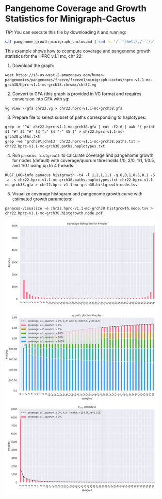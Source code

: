 # Pangenome Coverage and Growth Statistics for Minigraph-Cactus

*TIP:*
You can execute this file by downloading it and running: 
````bash
cat pangenome_growth_minigraph_cactus.md | sed -n '/```shell/,/```/p' | sed '/```/d' | bash
````

This example shows how to ccompute coverage and pangenome growth statistics for the HPRC v.1.1 mc, chr 22: 

1. Download the graph:
```shell
wget https://s3-us-west-2.amazonaws.com/human-pangenomics/pangenomes/freeze/freeze1/minigraph-cactus/hprc-v1.1-mc-grch38/hprc-v1.1-mc-grch38.chroms/chr22.vg
```
2. Convert to GFA (this graph is provided in VG format and requires conversion into GFA with [vg](https://github.com/vgteam/vg):
```shell
vg view --gfa chr22.vg > chr22.hprc-v1.1-mc-grch38.gfa
```
3. Prepare file to select subset of paths corresponding to haplotypes:
```shell
grep -e '^W' chr22.hprc-v1.1-mc-grch38.gfa | cut -f2-6 | awk '{ print $1 "#" $2 "#" $3 ":" $4 "-" $5 }' > chr22.hprc-v1.1-mc-grch38.paths.txt
grep -ve 'grch38\|chm13' chr22.hprc-v1.1-mc-grch38.paths.txt > chr22.hprc-v1.1-mc-grch38.paths.haplotypes.txt
```
4. Run `panacus histgrowth` to calculate coverage and pangenome growth for nodes (default) with coverage/quorum thresholds 1/0, 2/0, 1/1, 1/0.5, and 1/0.1 using up to 4 threads:
```shell
RUST_LOG=info panacus histgrowth -t4 -l 1,2,1,1,1 -q 0,0,1,0.5,0.1 -S -a -s chr22.hprc-v1.1-mc-grch38.paths.haplotypes.txt chr22.hprc-v1.1-mc-grch38.gfa > chr22.hprc-v1.1-mc-grch38.histgrowth.node.tsv
```
5. Visualize coverage histogram and pangenome growth curve with estimated growth parameters:
```shell
panacus-visualize -e chr22.hprc-v1.1-mc-grch38.histgrowth.node.tsv > chr22.hprc-v1.1-mc-grch38.histgrowth.node.pdf
```

![coverage histogram and pangenome growth of nodes in chr22.hprc-v1.1-mc-grch38.gfa](/docs/chr22.hprc-v1.1-mc-grch38.histgrowth.node.png?raw=true "coverage and pangenome growth statistics on the HPRC v.1.1 mc-grch38, chr 22")

